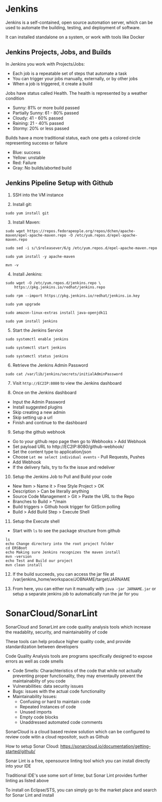 # Jenkins

Jenkins is a self-contained, open source automation server, which can be used to automate the building, testing, and deployment of software.

It can installed standalone on a system, or work with tools like Docker

## Jenkins Projects, Jobs, and Builds

In Jenkins you work with Projects/Jobs:
- Each job is a repeatable set of steps that automate a task
- You can trigger your jobs manually, externally, or by other jobs
- When a job is triggered, it create a build

Jobs have status called Health. The health is represented by a weather condition
- Sunny: 81% or more build passed
- Partially Sunny: 61 - 80% passed
- Cloudy: 41 - 60% passed
- Raining: 21 - 40% passed
- Stormy: 20% or less passed

Builds have a more traditional status, each one gets a colored circle representing success or failure
- Blue: success
- Yellow: unstable
- Red: Failure
- Gray: No builds/aborted build

## Jenkins Pipeline Setup with Github

1. SSH into the VM instance

2. Install git:

```
sudo yum install git
```

3. Install Maven:
```
sudo wget https://repos.fedorapeople.org/repos/dchen/apache-maven/epel-apache-maven.repo -O /etc/yum.repos.d/epel-apache-maven.repo

sudo sed -i s/\$releasever/6/g /etc/yum.repos.d/epel-apache-maven.repo

sudo yum install -y apache-maven

mvn -v
```

4. Install Jenkins:
```
sudo wget -O /etc/yum.repos.d/jenkins.repo \
    https://pkg.jenkins.io/redhat/jenkins.repo

sudo rpm --import https://pkg.jenkins.io/redhat/jenkins.io.key

sudo yum upgrade

sudo amazon-linux-extras install java-openjdk11

sudo yum install jenkins
```

5. Start the Jenkins Service
```
sudo systemctl enable jenkins

sudo systemctl start jenkins

sudo systemctl status jenkins
```

6. Retrieve the Jenkins Admin Password
```
sudo cat /var/lib/jenkins/secrets/initialAdminPassword
```

7. Visit `http://EC2IP:8080` to view the Jenkins dashboard

8. Once on the Jenkins dashboard
  - Input the Admin Password
  - Install suggested plugins
  - Skip creating a new admin
  - Skip setting up a url
  - Finish and continue to the dashboard

9. Setup the github webhook
  - Go to your github repo page then go to Webhooks > Add Webhook
  - Set payload URL to http://EC2IP:8080/github-webhook/
  -   Set the content type to application/json
  -   Choose `Let me select individual events`
    -   Pull Requests, Pushes
  -   Add Webhook
  -   If the delivery fails, try to fix the issue and redeliver

10. Setup the Jenkins Job to Pull and Build your code
  - New Item > Name it > Free Style Project > OK
  -   Description > Can be literally anything
  -   Source Code Management > Git > Paste the URL to the Repo
  -   Branches to Build > \*/main
  -   Build triggers > Github hook trigger for GitScm polling
  -   Build > Add Build Step > Execute Shell

11. Setup the Execute shell
  - Start with `ls` to see the package structure from github
```
ls
echo Change directory into the root project folder
cd ERSBoot
echo Making sure Jenkins recognizes the maven install
mvn -version
echo Test and Build our project
mvn clean install
```

12. If the build succeeds, you can access the jar file at /var/jenkins_home/workspace/JOBNAME/target/JARNAME

13. From here, you can either run it manually with `java -jar JARNAME.jar` or setup a separate jenkins job to automatically run the jar for you


# SonarCloud/SonarLint

SonarCloud and SonarLint are code quality analysis tools which increase the readablity, security, and maintainability of code

These tools can help produce higher quality code, and provide standardization between developers

Code Quality Analysis tools are programs specifically designed to expose errors as well as code smells

- Code Smells: Charachteristics of the code that while not actually preventing proper functionality, they may enventaully prevent the maintainablity of you code
- Vulnerabilities: data security issues
- Bugs: issues with the actual code functionality
- Maintainability Issues:
    - Confusing or hard to maintain code
    - Repeated Instances of code
    - Unused imports
    - Empty code blocks
    - Unaddressed automated code comments

SonarCloud is a cloud based review solution which can be configured to review code witin a cloud repositotr, such as Github

How to setup Sonar Cloud: https://sonarcloud.io/documentation/getting-started/github/

Sonar Lint is a free, opensource linting tool which you can install directly into your IDE

Traditional IDE's use some sort of linter, but Sonar Lint provides further linting as listed above

To install on Eclipse/STS, you can simply go to the market place and search for Sonar Lint and install